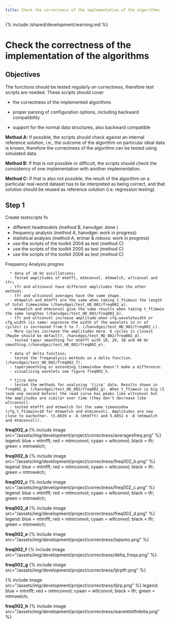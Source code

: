 ```yaml
---
title: Check the correctness of the implementation of the algorithms
---
```


{% include /shared/development/warning.md %}

# Check the correctness of the implementation of the algorithms

## Objectives

The functions should be tested regularly on correctness, therefore test scripts are needed. These scripts should cover

- the correctness of the implemented algorithms

- proper parsing of configuration options, including backward compatibility

- support for the normal data structures, also backward compatible

**Method A:** If possible, the scripts should check against an internal reference solution, i.e., the outcome of the algorithm on particular ideal data is known, therefore the correctness of the algorithm can be tested using simulated data.

**Method B:** If that is not possible or difficult, the scripts should check the consistency of one implementation with another implementation.

**Method C:** If that is also not possible, the result of the algorithm on a particular real-world dataset has to be interpreted as being correct, and that solution should be reused as reference solution (i.e. regression testing).

## Step 1

Create testscripts fo

- different headmodels (method B, hanvdgei: done )
- frequency analysis (method A, hanvdgei: work in progress)
- statistical analysis (method A, erimar & roboos: work in progress)
- use the scripts of the toolkit 2004 as test (method C)
- use the scripts of the toolkit 2005 as test (method C)
- use the scripts of the toolkit 2006 as test (method C)

Frequency Analysis progres

      * data of 10 Hz oscillations;
      - Tested amplitudes of mtmfft, mtmconvol, mtmwelch, wltconvol and tfr;
      - tfr and wltconvol have different amplitudes then the other methods.
      - tfr and wltconvol averages have the same shape.
      - mtmwelch and mtmfft are the same when taking t_ftimwin the length of total timewindow (/hanvdgei/test_HD_002/freq002_a).
      - mtmwelch and mtmconvol give the same results when taking t_ftimwin the same lengthes (/hanvdgei/test_HD_002/freq002_b).
      - tfr and wltconvol increase amplitude when cfg.waveletwidth or cfg.width (is same: expresse the width of the wavelets in nr of cycles) is increased from 5 to 7. (/hanvdgei/test_HD_002/freq002_c).
      - More cycles increase the amplitudes more. 6 cycles is closest (Maybe should be default?, /hanvdgei/test_HD_002/freq002_d).
      - tested taper smoothing for mtmfft with 10, 20, 30 and 40 Hz smoothing.(/hanvdgei/test_HD_002/freq002_e).

      * data of delta function;
      - tested the freqanalysis methods on a delta function.(/hanvdgei/test_HD_002/freq002_f).
      - tapersmoothing or extending timewindow doesn't make a difference.
      - visualizing wavelets see figure freq002_h.

      * tjirp data
      - tested the methods for analysing 'tjirp' data. Results shown in freq002_g. (/hanvdgei/test_HD_002/freq002_g). When t_ftimwin is big (I took one second before) the read curve has peaks like wltconvol but the amplitudes are similar over time (they don't decrease like wltconvol).
      - tested mtmfft and mtmwelch for the same timewindow (cfg.t_ftimwin=10 for mtmwelch and mtmconvol). Amplitudes are now close to eachother. (5.6039 e -8 (mtmfft) and 5.6051 e -8 (mtmwelch and mtmconvol)).

**freq002_a**
{% include image src="/assets/img/development/project/correctness/averagesfreq.png" %}
legend: blue = mtmfft; red = mtmconvol; cyaan = wltconvol; black = tfr; green = mtmwelch;

**freq002_b**
{% include image src="/assets/img/development/project/correctness/freq002_b.png" %}
legend: blue = mtmfft; red = mtmconvol; cyaan = wltconvol; black = tfr; green = mtmwelch;

**freq002_c**
{% include image src="/assets/img/development/project/correctness/freq002_c.png" %}
legend: blue = mtmfft; red = mtmconvol; cyaan = wltconvol; black = tfr; green = mtmwelch;

**freq002_d**
{% include image src="/assets/img/development/project/correctness/freq002_d.png" %}
legend: blue = mtmfft; red = mtmconvol; cyaan = wltconvol; black = tfr; green = mtmwelch;

**freq002_e**
{% include image src="/assets/img/development/project/correctness/tapsmo.png" %}

**freq002_f**
{% include image src="/assets/img/development/project/correctness/delta_freqs.png" %}

**freq002_g**
{% include image src="/assets/img/development/project/correctness/tjirptfr.png" %}

{% include image src="/assets/img/development/project/correctness/tjirp.png" %}
legend: blue = mtmfft; red = mtmconvol; cyaan = wltconvol; black = tfr; green = mtmwelch;

**freq002_h**
{% include image src="/assets/img/development/project/correctness/waveletstfrdelta.png" %}
